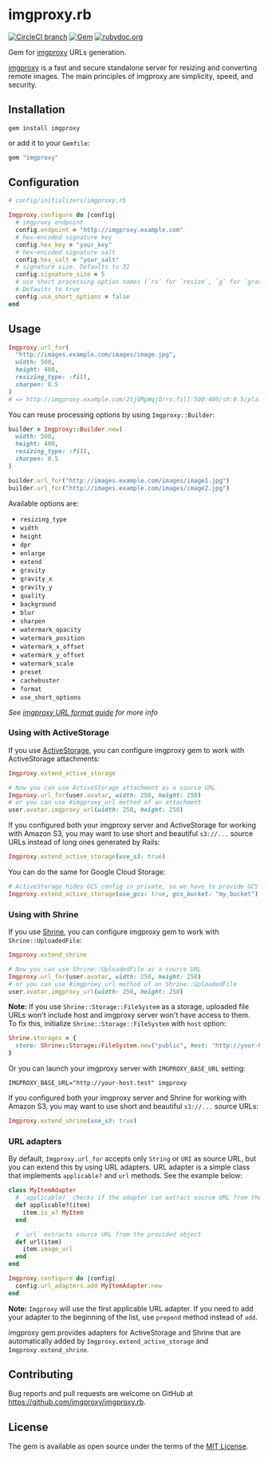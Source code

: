 # imgproxy.rb

[![CircleCI branch](https://img.shields.io/circleci/project/github/imgproxy/imgproxy.rb/master.svg?style=for-the-badge)](https://circleci.com/gh/imgproxy/imgproxy.rb) [![Gem](https://img.shields.io/gem/v/imgproxy.svg?style=for-the-badge)](https://rubygems.org/gems/imgproxy) [![rubydoc.org](https://img.shields.io/badge/rubydoc-reference-blue.svg?style=for-the-badge)](https://www.rubydoc.info/gems/imgproxy/)

Gem for [imgproxy](https://github.com/DarthSim/imgproxy) URLs generation.

[imgproxy](https://github.com/DarthSim/imgproxy) is a fast and secure standalone server for resizing and converting remote images. The main principles of imgproxy are simplicity, speed, and security.

## Installation

```
gem install imgproxy
```

or add it to your `Gemfile`:

```ruby
gem "imgproxy"
```

## Configuration

```ruby
# config/initializers/imgproxy.rb

Imgproxy.configure do |config|
  # imgproxy endpoint
  config.endpoint = "http://imgproxy.example.com"
  # hex-encoded signature key
  config.hex_key = "your_key"
  # hex-encoded signature salt
  config.hex_salt = "your_salt"
  # signature size. Defaults to 32
  config.signature_size = 5
  # use short processing option names (`rs` for `resize`, `g` for `gravity`, etc).
  # Defaults to true
  config.use_short_options = false
end
```

## Usage

```ruby
Imgproxy.url_for(
  "http://images.example.com/images/image.jpg",
  width: 500,
  height: 400,
  resizing_type: :fill,
  sharpen: 0.5
)
# => http://imgproxy.example.com/2tjGMpWqjO/rs:fill:500:400/sh:0.5/plain/http://images.example.com/images/image.jpg
```

You can reuse processing options by using `Imgproxy::Builder`:

```ruby
builder = Imgproxy::Builder.new(
  width: 500,
  height: 400,
  resizing_type: :fill,
  sharpen: 0.5
)

builder.url_for("http://images.example.com/images/image1.jpg")
builder.url_for("http://images.example.com/images/image2.jpg")
```

Available options are:

* `resizing_type`
* `width`
* `height`
* `dpr`
* `enlarge`
* `extend`
* `gravity`
* `gravity_x`
* `gravity_y`
* `quality`
* `background`
* `blur`
* `sharpen`
* `watermark_opacity`
* `watermark_position`
* `watermark_x_offset`
* `watermark_y_offset`
* `watermark_scale`
* `preset`
* `cachebuster`
* `format`
* `use_short_options`

_See [imgproxy URL format guide](https://github.com/DarthSim/imgproxy/blob/master/docs/generating_the_url_advanced.md) for more info_

### Using with ActiveStorage

If you use [ActiveStorage](https://guides.rubyonrails.org/active_storage_overview.html), you can configure imgproxy gem to work with ActiveStorage attachments:

```ruby
Imgproxy.extend_active_storage

# Now you can use ActiveStorage attachment as a source URL
Imgproxy.url_for(user.avatar, width: 250, height: 250)
# or you can use #imgproxy_url method of an attachment
user.avatar.imgproxy_url(width: 250, height: 250)
```

If you configured both your imgproxy server and ActiveStorage for working with Amazon S3, you may want to use short and beautiful `s3://...` source URLs instead of long ones generated by Rails:

```ruby
Imgproxy.extend_active_storage(use_s3: true)
```

You can do the same for Google Cloud Storage:

```ruby
# ActiveStorage hides GCS config in private, so we have to provide GCS bucket name
Imgproxy.extend_active_storage(use_gcs: true, gcs_bucket: "my_bucket")
```

### Using with Shrine

If you use [Shrine](https://shrinerb.com/), you can configure imgproxy gem to work with `Shrine::UploadedFile`:

```ruby
Imgproxy.extend_shrine

# Now you can use Shrine::UploadedFile as a source URL
Imgproxy.url_for(user.avatar, width: 250, height: 250)
# or you can use #imgproxy_url method of an Shrine::UploadedFile
user.avatar.imgproxy_url(width: 250, height: 250)
```

**Note:** If you use `Shrine::Storage::FileSystem` as a storage, uploaded file URLs won't include host and imgproxy server won't have access to them. To fix this, initialize `Shrine::Storage::FileSystem` with `host` option:

```ruby
Shrine.storages = {
  store: Shrine::Storage::FileSystem.new("public", host: "http://your-host.test")
}
```

Or you can launch your imgproxy server with `IMGPROXY_BASE_URL` setting:

```
IMGPROXY_BASE_URL="http://your-host.test" imgproxy
```

If you configured both your imgproxy server and Shrine for working with Amazon S3, you may want to use short and beautiful `s3://...` source URLs:

```ruby
Imgproxy.extend_shrine(use_s3: true)
```

### URL adapters

By default, `Imgproxy.url_for` accepts only `String` or `URI` as source URL, but you can extend this by using URL adapters. URL adapter is a simple class that implements `applicable?` and `url` methods. See the example below:

```ruby
class MyItemAdapter
  # `applicable?` checks if the adapter can extract source URL from the provided object
  def applicable?(item)
    item.is_a? MyItem
  end

  # `url` extracts source URL from the provided object
  def url(item)
    item.image_url
  end
end

Imgproxy.configure do |config|
  config.url_adapters.add MyItemAdapter.new
end
```

**Note:** `Imgproxy` will use the first applicable URL adapter. If you need to add your adapter to the beginning of the list, use `prepend` method instead of `add`.

imgproxy gem provides adapters for ActiveStorage and Shrine that are automatically added by `Imgproxy.extend_active_storage` and `Imgproxy.extend_shrine`.

## Contributing

Bug reports and pull requests are welcome on GitHub at https://github.com/imgproxy/imgproxy.rb.

## License
The gem is available as open source under the terms of the [MIT License](http://opensource.org/licenses/MIT).

